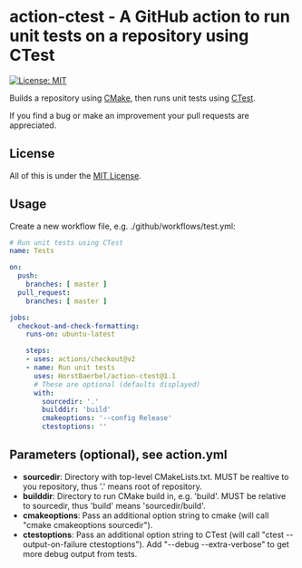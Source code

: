# action-ctest - A GitHub action to run unit tests on a repository using CTest

[![License: MIT](https://img.shields.io/badge/License-MIT-yellow.svg)](https://opensource.org/licenses/MIT)

Builds a repository using [CMake](https://cmake.org/), then runs unit tests using [CTest](https://cmake.org/cmake/help/latest/manual/ctest.1.html).

If you find a bug or make an improvement your pull requests are appreciated.

## License

All of this is under the [MIT License](LICENSE).

## Usage

Create a new workflow file, e.g. ./github/workflows/test.yml:

```yaml
# Run unit tests using CTest
name: Tests

on:
  push:
    branches: [ master ]
  pull_request:
    branches: [ master ]

jobs:
  checkout-and-check-formatting:
    runs-on: ubuntu-latest

    steps:
    - uses: actions/checkout@v2
    - name: Run unit tests
      uses: HorstBaerbel/action-ctest@1.1
      # These are optional (defaults displayed)
      with:
        sourcedir: '.'
        builddir: 'build'
        cmakeoptions: '--config Release'
        ctestoptions: ''
```

## Parameters (optional), see action.yml

* **sourcedir**: Directory with top-level CMakeLists.txt. MUST be realtive to you repository, thus '.' means root of repository.
* **builddir**: Directory to run CMake build in, e.g. 'build'. MUST be relative to sourcedir, thus 'build' means 'sourcedir/build'.
* **cmakeoptions**: Pass an additional option string to cmake (will call "cmake cmakeoptions sourcedir").
* **ctestoptions**: Pass an additional option string to CTest (will call "ctest --output-on-failure ctestoptions"). Add "--debug --extra-verbose" to get more debug output from tests.
